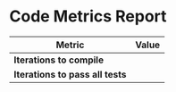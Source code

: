 # Code Metrics Report

| Metric                          | Value     |
|---------------------------------|-----------|
| **Iterations to  compile**      |          |
| **Iterations to pass all tests**|          |

